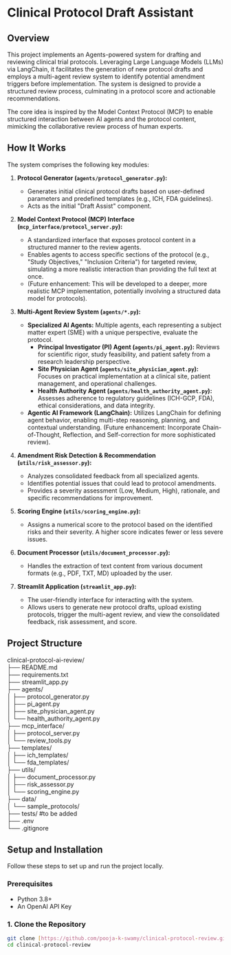 # Clinical Protocol Draft Assistant

## Overview

This project implements an Agents-powered system for drafting and reviewing clinical trial protocols. Leveraging Large Language Models (LLMs) via LangChain, it facilitates the generation of new protocol drafts and employs a multi-agent review system to identify potential amendment triggers before implementation. The system is designed to provide a structured review process, culminating in a protocol score and actionable recommendations.

The core idea is inspired by the Model Context Protocol (MCP) to enable structured interaction between AI agents and the protocol content, mimicking the collaborative review process of human experts.

## How It Works

The system comprises the following key modules:

1.  **Protocol Generator (`agents/protocol_generator.py`):**
    * Generates initial clinical protocol drafts based on user-defined parameters and predefined templates (e.g., ICH, FDA guidelines).
    * Acts as the initial "Draft Assist" component.

2.  **Model Context Protocol (MCP) Interface (`mcp_interface/protocol_server.py`):**
    * A standardized interface that exposes protocol content in a structured manner to the review agents.
    * Enables agents to access specific sections of the protocol (e.g., "Study Objectives," "Inclusion Criteria") for targeted review, simulating a more realistic interaction than providing the full text at once.
    * (Future enhancement: This will be developed to a deeper, more realistic MCP implementation, potentially involving a structured data model for protocols).

3.  **Multi-Agent Review System (`agents/*.py`):**
    * **Specialized AI Agents:** Multiple agents, each representing a subject matter expert (SME) with a unique perspective, evaluate the protocol.
        * **Principal Investigator (PI) Agent (`agents/pi_agent.py`):** Reviews for scientific rigor, study feasibility, and patient safety from a research leadership perspective.
        * **Site Physician Agent (`agents/site_physician_agent.py`):** Focuses on practical implementation at a clinical site, patient management, and operational challenges.
        * **Health Authority Agent (`agents/health_authority_agent.py`):** Assesses adherence to regulatory guidelines (ICH-GCP, FDA), ethical considerations, and data integrity.
    * **Agentic AI Framework (LangChain):** Utilizes LangChain for defining agent behavior, enabling multi-step reasoning, planning, and contextual understanding. (Future enhancement: Incorporate Chain-of-Thought, Reflection, and Self-correction for more sophisticated review).

4.  **Amendment Risk Detection & Recommendation (`utils/risk_assessor.py`):**
    * Analyzes consolidated feedback from all specialized agents.
    * Identifies potential issues that could lead to protocol amendments.
    * Provides a severity assessment (Low, Medium, High), rationale, and specific recommendations for improvement.

5.  **Scoring Engine (`utils/scoring_engine.py`):**
    * Assigns a numerical score to the protocol based on the identified risks and their severity. A higher score indicates fewer or less severe issues.

6.  **Document Processor (`utils/document_processor.py`):**
    * Handles the extraction of text content from various document formats (e.g., PDF, TXT, MD) uploaded by the user.

7.  **Streamlit Application (`streamlit_app.py`):**
    * The user-friendly interface for interacting with the system.
    * Allows users to generate new protocol drafts, upload existing protocols, trigger the multi-agent review, and view the consolidated feedback, risk assessment, and score.

## Project Structure
clinical-protocol-ai-review/ \
├── README.md                
├── requirements.txt         
├── streamlit_app.py          
├── agents/                    \
│   ├── protocol_generator.py \
│   ├── pi_agent.py           \
│   ├── site_physician_agent.py \
│   └── health_authority_agent.py \
├── mcp_interface/            
│   ├── protocol_server.py   
│   └── review_tools.py     
├── templates/                
│   ├── ich_templates/        
│   └── fda_templates/        
├── utils/                    
│   ├── document_processor.py \
│   ├── risk_assessor.py     
│   └── scoring_engine.py     
├── data/                     
│   └── sample_protocols/     
├── tests/                    #to be added\
├── .env                      
└── .gitignore                


## Setup and Installation

Follow these steps to set up and run the project locally.

### Prerequisites

* Python 3.8+
* An OpenAI API Key

### 1. Clone the Repository

```bash
git clone [https://github.com/pooja-k-swamy/clinical-protocol-review.git](https://github.com/pooja-k-swamy/clinical-protocol-review.git)
cd clinical-protocol-review
